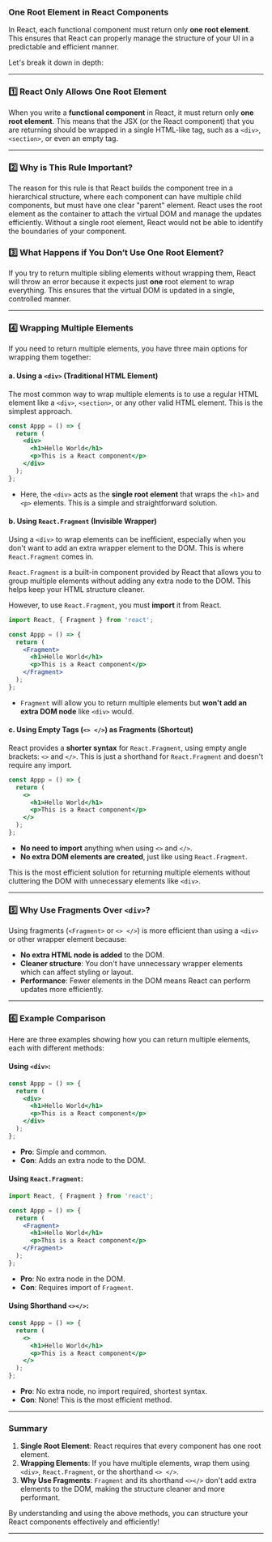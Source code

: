 
### **One Root Element in React Components**

In React, each functional component must return only **one root element**. This ensures that React can properly manage the structure of your UI in a predictable and efficient manner.

Let's break it down in depth:

---

### **1️⃣ React Only Allows One Root Element**

When you write a **functional component** in React, it must return only **one root element**. This means that the JSX (or the React component) that you are returning should be wrapped in a single HTML-like tag, such as a `<div>`, `<section>`, or even an empty tag.

---

### **2️⃣ Why is This Rule Important?**

The reason for this rule is that React builds the component tree in a hierarchical structure, where each component can have multiple child components, but must have one clear "parent" element. React uses the root element as the container to attach the virtual DOM and manage the updates efficiently. Without a single root element, React would not be able to identify the boundaries of your component.

### **3️⃣ What Happens if You Don’t Use One Root Element?**

If you try to return multiple sibling elements without wrapping them, React will throw an error because it expects just **one** root element to wrap everything. This ensures that the virtual DOM is updated in a single, controlled manner.

---

### **4️⃣ Wrapping Multiple Elements**

If you need to return multiple elements, you have three main options for wrapping them together:

#### **a. Using a `<div>` (Traditional HTML Element)**

The most common way to wrap multiple elements is to use a regular HTML element like a `<div>`, `<section>`, or any other valid HTML element. This is the simplest approach.

```jsx
const Appp = () => {
  return (
    <div>
      <h1>Hello World</h1>
      <p>This is a React component</p>
    </div>
  );
};
```

* Here, the `<div>` acts as the **single root element** that wraps the `<h1>` and `<p>` elements. This is a simple and straightforward solution.

#### **b. Using `React.Fragment` (Invisible Wrapper)**

Using a `<div>` to wrap elements can be inefficient, especially when you don't want to add an extra wrapper element to the DOM. This is where `React.Fragment` comes in.

`React.Fragment` is a built-in component provided by React that allows you to group multiple elements without adding any extra node to the DOM. This helps keep your HTML structure cleaner.

However, to use `React.Fragment`, you must **import** it from React.

```jsx
import React, { Fragment } from 'react';

const Appp = () => {
  return (
    <Fragment>
      <h1>Hello World</h1>
      <p>This is a React component</p>
    </Fragment>
  );
};
```

* `Fragment` will allow you to return multiple elements but **won't add an extra DOM node** like `<div>` would.

#### **c. Using Empty Tags (`<> </>`) as Fragments (Shortcut)**

React provides a **shorter syntax** for `React.Fragment`, using empty angle brackets: `<>` and `</>`. This is just a shorthand for `React.Fragment` and doesn't require any import.

```jsx
const Appp = () => {
  return (
    <>
      <h1>Hello World</h1>
      <p>This is a React component</p>
    </>
  );
};
```

* **No need to import** anything when using `<>` and `</>`.
* **No extra DOM elements are created**, just like using `React.Fragment`.

This is the most efficient solution for returning multiple elements without cluttering the DOM with unnecessary elements like `<div>`.

---

### **5️⃣ Why Use Fragments Over `<div>`?**

Using fragments (`<Fragment>` or `<> </>`) is more efficient than using a `<div>` or other wrapper element because:

* **No extra HTML node is added** to the DOM.
* **Cleaner structure**: You don't have unnecessary wrapper elements which can affect styling or layout.
* **Performance**: Fewer elements in the DOM means React can perform updates more efficiently.

---

### **6️⃣ Example Comparison**

Here are three examples showing how you can return multiple elements, each with different methods:

#### **Using `<div>`:**

```jsx
const Appp = () => {
  return (
    <div>
      <h1>Hello World</h1>
      <p>This is a React component</p>
    </div>
  );
};
```

* **Pro**: Simple and common.
* **Con**: Adds an extra node to the DOM.

#### **Using `React.Fragment`:**

```jsx
import React, { Fragment } from 'react';

const Appp = () => {
  return (
    <Fragment>
      <h1>Hello World</h1>
      <p>This is a React component</p>
    </Fragment>
  );
};
```

* **Pro**: No extra node in the DOM.
* **Con**: Requires import of `Fragment`.

#### **Using Shorthand `<></>`:**

```jsx
const Appp = () => {
  return (
    <>
      <h1>Hello World</h1>
      <p>This is a React component</p>
    </>
  );
};
```

* **Pro**: No extra node, no import required, shortest syntax.
* **Con**: None! This is the most efficient method.

---

### **Summary**

1. **Single Root Element**: React requires that every component has one root element.
2. **Wrapping Elements**: If you have multiple elements, wrap them using `<div>`, `React.Fragment`, or the shorthand `<> </>`.
3. **Why Use Fragments**: `Fragment` and its shorthand `<></>` don't add extra elements to the DOM, making the structure cleaner and more performant.

By understanding and using the above methods, you can structure your React components effectively and efficiently!

---